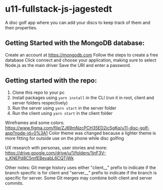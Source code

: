 # u11-fullstack-js-jagestedt
A disc golf app where you can add your discs to keep track of them and their properties.

## Getting Started with the MongoDB database:

Create an account at https://mongodb.com
Follow the steps to create a free database
Click connect and choose your application, making sure to select Node.js as the main driver
Save the URI and enter a password.


## Getting started with the repo:

1. Clone this repo to your pc
2. Install packages using `yarn install` in the CLI (run it in root, client and server folders respectively)
3. Run the server using `yarn start` in the server folder
4. Run the client using `yarn start` in the client folder

Wireframes and some colors: https://www.figma.com/file/ZJ69mNzcPCH35ED2jc5gKq/u11-disc-golf-app?node-id=0%3A1
Color theme was changed because a lighter theme is more fitting for outside use on the phone while disc golfing

UX research with personas, user stories and more: https://drive.google.com/drive/u/1/folders/1jnF3V-v_KNEPd8C5mfEBeyabL6CQTjWk

Other notes: Git merge history uses either "client__" prefix to indicate if the branch specific is for client and "server__" prefix to indicate if the branch is specific for server. Some Git merges may combine both client and server commits.
